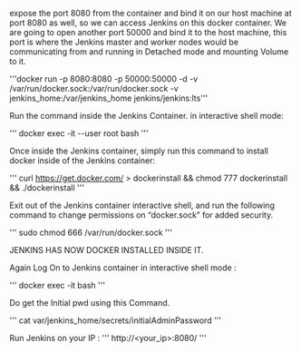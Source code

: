 expose the port 8080 from the container and bind it on our host machine at port 8080 as well, so we can access Jenkins on this docker container. 
We are going to open another port 50000 and bind it to the host machine, 
this port is where the Jenkins master and worker nodes would be communicating from and running in Detached mode and mounting Volume to it.


'''docker run -p 8080:8080 -p 50000:50000 -d -v /var/run/docker.sock:/var/run/docker.sock -v jenkins_home:/var/jenkins_home jenkins/jenkins:lts'''

Run the command inside the Jenkins Container. in interactive shell mode:

''' docker exec -it --user root <container id> bash '''

Once inside the Jenkins container, simply run this command to install docker inside of the Jenkins container:

''' curl https://get.docker.com/ > dockerinstall && chmod 777 dockerinstall && ./dockerinstall '''


Exit out of the Jenkins container interactive shell, and run the following command to change permissions on “docker.sock” for added security.

''' sudo chmod 666 /var/run/docker.sock '''

JENKINS HAS NOW DOCKER INSTALLED INSIDE IT.

Again Log On to Jenkins container in interactive shell mode : 

''' docker exec -it <container id> bash '''

Do get the Initial pwd using this Command.

''' cat var/jenkins_home/secrets/initialAdminPassword '''



Run Jenkins on your IP : ''' http://<your_ip>:8080/ '''
